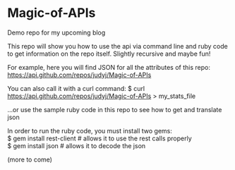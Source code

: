 # Magic-of-APIs
Demo repo for my upcoming blog

This repo will show you how to use the api via command line and ruby code to get information on the repo itself.
Slightly recursive and maybe fun!

For example, here you will find JSON for all the attributes of this repo:
https://api.github.com/repos/judyj/Magic-of-APIs

You can also call it with a curl command:
$ curl https://api.github.com/repos/judyj/Magic-of-APIs > my_stats_file

...or use the sample ruby code in this repo to see how to get and translate json

In order to run the ruby code, you must install two gems:<br>
$ gem install rest-client  # allows it to use the rest calls properly<br>
$ gem install json         # allows it to decode the json

(more to come)
